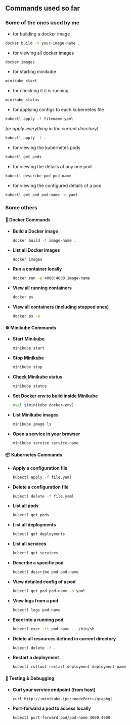 ## Commands used so far

### Some of the ones used by me

- for building a docker image

```bash
docker build -t your-image-name .
```

- for viewing all docker images

```bash
docker images
```

- for starting minikube

```bash
minikube start
```

- for checking if it is running

```bash
minikube status
```

- for applying configs to each kubernetes file

```bash
kubectl apply -f filename.yaml
```

_(or apply everything in the current directory)_

```bash
kubectl apply -f .
```

- for viewing the kubernetes pods

```bash
kubectl get pods
```

- for viewing the details of any one pod

```bash
kubectl describe pod pod-name
```

- for viewing the configured details of a pod

```bash
kubectl get pod pod-name -o yaml
```

### Some others

#### 🔧 **Docker Commands**

- **Build a Docker image**

  ```bash
  docker build -t image-name .
  ```

- **List all Docker images**

  ```bash
  docker images
  ```

- **Run a container locally**

  ```bash
  docker run -p 4000:4000 image-name
  ```

- **View all running containers**

  ```bash
  docker ps
  ```

- **View all containers (including stopped ones)**
  ```bash
  docker ps -a
  ```

#### ☸️ **Minikube Commands**

- **Start Minikube**

  ```bash
  minikube start
  ```

- **Stop Minikube**

  ```bash
  minikube stop
  ```

- **Check Minikube status**

  ```bash
  minikube status
  ```

- **Set Docker env to build inside Minikube**

  ```bash
  eval $(minikube docker-env)
  ```

- **List Minikube images**

  ```bash
  minikube image ls
  ```

- **Open a service in your browser**
  ```bash
  minikube service service-name
  ```

#### 📦 **Kubernetes Commands**

- **Apply a configuration file**

  ```bash
  kubectl apply -f file.yaml
  ```

- **Delete a configuration file**

  ```bash
  kubectl delete -f file.yaml
  ```

- **List all pods**

  ```bash
  kubectl get pods
  ```

- **List all deployments**

  ```bash
  kubectl get deployments
  ```

- **List all services**

  ```bash
  kubectl get services
  ```

- **Describe a specific pod**

  ```bash
  kubectl describe pod pod-name
  ```

- **View detailed config of a pod**

  ```bash
  kubectl get pod pod-name -o yaml
  ```

- **View logs from a pod**

  ```bash
  kubectl logs pod-name
  ```

- **Exec into a running pod**

  ```bash
  kubectl exec -it pod-name -- /bin/sh
  ```

- **Delete all resources defined in current directory**

  ```bash
  kubectl delete -f .
  ```

- **Restart a deployment**
  ```bash
  kubectl rollout restart deployment deployment-name
  ```

#### 🧪 **Testing & Debugging**

- **Curl your service endpoint (from host)**

  ```bash
  curl http://<minikube-ip>:<nodePort>/graphql
  ```

- **Port-forward a pod to access locally**
  ```bash
  kubectl port-forward pod/pod-name 4000:4000
  ```
